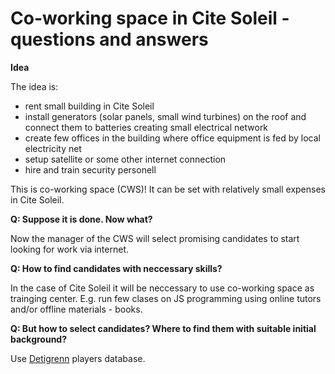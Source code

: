 Co-working space in Cite Soleil - questions and answers
=======================================================

<b> Idea </b>

The idea is:
- rent small building in Cite Soleil
- install generators (solar panels, small wind turbines) on the roof and connect them to batteries 
creating small electrical network
- create few offices in the building where office equipment is fed by local electricity net
- setup satellite or some other internet connection
- hire and train security personell

This is co-working space (CWS)! It can be set with relatively small expenses in Cite Soleil.

<b>Q: Suppose it is done. Now what? </b>

Now the manager of the CWS will select promising candidates to start looking for work via internet.

<b>Q: How to find candidates with neccessary skills? </b>

In the case of Cite Soleil it will be neccessary to use co-working space as trainging center. E.g. 
run few clases on JS programming using online tutors and/or offline materials - books.

<b> Q: But how to select candidates? Where to find them with suitable initial background? </b>

Use [Detigrenn](https://github.com/w2wh/doc/blob/master/README.md) players database.

